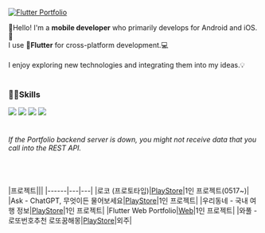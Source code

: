 [![Flutter Portfolio](https://img.shields.io/badge/Flutter_Portfolio-02569B?style=social&logo=flutter&logoColor=02569B)](https://pshyomin.github.io)


 :wave:Hello! I'm a **mobile developer** who primarily develops for Android and iOS.:robot:
 <br/>
 I use **:rocket:Flutter** for cross-platform development.:computer:
 <br><br/>
 I enjoy exploring new technologies and integrating them into my ideas.💡
 <br><br/>
 
 ### 👨‍💻Skills
  <img src="https://img.shields.io/badge/Flutter-02569B?style=for-the-badge&logo=Flutter&logoColor=white"/> <img src="https://img.shields.io/badge/C%23-239120?style=for-the-badge&logo=csharp&logoColor=white"/> <img src="https://img.shields.io/badge/Unity-FFFFFF?style=for-the-badge&logo=Unity&logoColor=black"/> <img src="https://img.shields.io/badge/.net-512BD4?style=for-the-badge&logo=.net&logoColor=white"/>
 <br/>
 <br/>

###### *If the Portfolio backend server is down, you might not receive data that you call into the REST API.*
 <br><br/>
|프로젝트|||
|------|---|---|
|로코 (프로토타입)|[PlayStore](https://play.google.com/store/apps/details?id=com.hyominchoi.loco)|1인 프로젝트(0517~)|
|Ask - ChatGPT, 무엇이든 물어보세요|[PlayStore](https://play.google.com/store/apps/details?id=com.hyominchoi.ask)|1인 프로젝트|
|우리동네 - 국내 여행 정보|[PlayStore](https://play.google.com/store/apps/details?id=com.uridongnae.travel)|1인 프로젝트|
|Flutter Web Portfolio|[Web](https://pshyomin.github.io)|1인 프로젝트|
|와풀 - 로또번호추천 로또꿈해몽|[PlayStore](https://play.google.com/store/apps/details?id=net.wafull)|외주|
